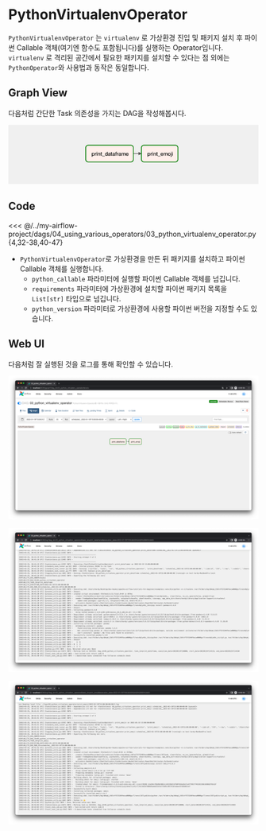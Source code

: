 # PythonVirtualenvOperator

`PythonVirtualenvOperator` 는 `virtualenv` 로 가상환경 진입 및 패키지 설치 후 파이썬 Callable 객체(여기엔 함수도 포함됩니다)를 실행하는 Operator입니다.
`virtualenv` 로 격리된 공간에서 필요한 패키지를 설치할 수 있다는 점 외에는 `PythonOperator`와 사용법과 동작은 동일합니다.

## Graph View

다음처럼 간단한 Task 의존성을 가지는 DAG을 작성해봅시다.

![img.png](./img.png)

## Code

<<< @/../my-airflow-project/dags/04_using_various_operators/03_python_virtualenv_operator.py{4,32-38,40-47}

- `PythonVirtualenvOperator`로 가상환경을 만든 뒤 패키지를 설치하고 파이썬 Callable 객체를 실행합니다.
  - `python_callable` 파라미터에 실행할 파이썬 Callable 객체를 넘깁니다.
  - `requirements` 파라미터에 가상환경에 설치할 파이썬 패키지 목록을 `List[str]` 타입으로 넘깁니다.
  - `python_version` 파라미터로 가상환경에 사용할 파이썬 버전을 지정할 수도 있습니다.

## Web UI

다음처럼 잘 실행된 것을 로그를 통해 확인할 수 있습니다.

![img_1.png](./img_1.png)

![img_2.png](./img_2.png)

![img_3.png](./img_3.png)
